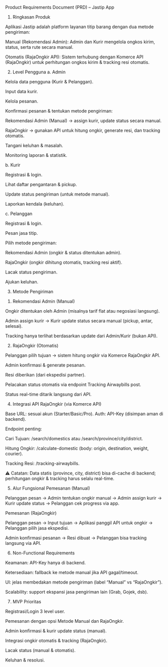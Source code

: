 Product Requirements Document (PRD) – Jastip App
1. Ringkasan Produk

Aplikasi Jastip adalah platform layanan titip barang dengan dua metode pengiriman:

Manual (Rekomendasi Admin): Admin dan Kurir mengelola ongkos kirim, status, serta rute secara manual.

Otomatis (RajaOngkir API): Sistem terhubung dengan Komerce API (RajaOngkir) untuk perhitungan ongkos kirim & tracking resi otomatis.

2. Level Pengguna
a. Admin

Kelola data pengguna (Kurir & Pelanggan).

Input data kurir.

Kelola pesanan.

Konfirmasi pesanan & tentukan metode pengiriman:

Rekomendasi Admin (Manual) → assign kurir, update status secara manual.

RajaOngkir → gunakan API untuk hitung ongkir, generate resi, dan tracking otomatis.

Tangani keluhan & masalah.

Monitoring laporan & statistik.

b. Kurir

Registrasi & login.

Lihat daftar pengantaran & pickup.

Update status pengiriman (untuk metode manual).

Laporkan kendala (keluhan).

c. Pelanggan

Registrasi & login.

Pesan jasa titip.

Pilih metode pengiriman:

Rekomendasi Admin (ongkir & status ditentukan admin).

RajaOngkir (ongkir dihitung otomatis, tracking resi aktif).

Lacak status pengiriman.

Ajukan keluhan.

3. Metode Pengiriman
1) Rekomendasi Admin (Manual)

Ongkir ditentukan oleh Admin (misalnya tarif flat atau negosiasi langsung).

Admin assign kurir → Kurir update status secara manual (pickup, antar, selesai).

Tracking hanya terlihat berdasarkan update dari Admin/Kurir (bukan API).

2) RajaOngkir (Otomatis)

Pelanggan pilih tujuan → sistem hitung ongkir via Komerce RajaOngkir API.

Admin konfirmasi & generate pesanan.

Resi diberikan (dari ekspedisi partner).

Pelacakan status otomatis via endpoint Tracking Airwaybills post.

Status real-time ditarik langsung dari API.

4. Integrasi API RajaOngkir (via Komerce API)

Base URL: sesuai akun (Starter/Basic/Pro).
Auth: API-Key (disimpan aman di backend).

Endpoint penting:

Cari Tujuan: /search/domestics atau /search/province/city/district.

Hitung Ongkir: /calculate-domestic (body: origin, destination, weight, courier).

Tracking Resi: /tracking-airwaybills.

⚠️ Catatan: Data statis (province, city, district) bisa di-cache di backend; perhitungan ongkir & tracking harus selalu real-time.

5. Alur Fungsional
Pemesanan (Manual)

Pelanggan pesan → Admin tentukan ongkir manual → Admin assign kurir → Kurir update status → Pelanggan cek progress via app.

Pemesanan (RajaOngkir)

Pelanggan pesan → Input tujuan → Aplikasi panggil API untuk ongkir → Pelanggan pilih jasa ekspedisi.

Admin konfirmasi pesanan → Resi dibuat → Pelanggan bisa tracking langsung via API.

6. Non-Functional Requirements

Keamanan: API-Key hanya di backend.

Ketersediaan: fallback ke metode manual jika API gagal/timeout.

UI: jelas membedakan metode pengiriman (label “Manual” vs “RajaOngkir”).

Scalability: support ekspansi jasa pengiriman lain (Grab, Gojek, dsb).

7. MVP Prioritas

Registrasi/Login 3 level user.

Pemesanan dengan opsi Metode Manual dan RajaOngkir.

Admin konfirmasi & kurir update status (manual).

Integrasi ongkir otomatis & tracking (RajaOngkir).

Lacak status (manual & otomatis).

Keluhan & resolusi.